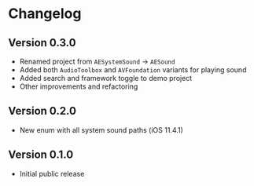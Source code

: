 # Changelog

## Version 0.3.0

- Renamed project from `AESystemSound` -> `AESound`
- Added both `AudioToolbox` and `AVFoundation` variants for playing sound
- Added search and framework toggle to demo project
- Other improvements and refactoring

## Version 0.2.0

- New enum with all system sound paths (iOS 11.4.1)

## Version 0.1.0

- Initial public release
